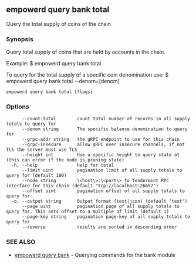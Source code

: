 ## empowerd query bank total

Query the total supply of coins of the chain

### Synopsis

Query total supply of coins that are held by accounts in the chain.

Example:
  $ empowerd query bank total

To query for the total supply of a specific coin denomination use:
  $ empowerd query bank total --denom=[denom]

```
empowerd query bank total [flags]
```

### Options

```
      --count-total        count total number of records in all supply totals to query for
      --denom string       The specific balance denomination to query for
      --grpc-addr string   the gRPC endpoint to use for this chain
      --grpc-insecure      allow gRPC over insecure channels, if not TLS the server must use TLS
      --height int         Use a specific height to query state at (this can error if the node is pruning state)
  -h, --help               help for total
      --limit uint         pagination limit of all supply totals to query for (default 100)
      --node string        \<host\>:\<port\> to Tendermint RPC interface for this chain (default "tcp://localhost:26657")
      --offset uint        pagination offset of all supply totals to query for
  -o, --output string      Output format (text|json) (default "text")
      --page uint          pagination page of all supply totals to query for. This sets offset to a multiple of limit (default 1)
      --page-key string    pagination page-key of all supply totals to query for
      --reverse            results are sorted in descending order
```

### SEE ALSO

* [empowerd query bank](empowerd_query_bank.md)	 - Querying commands for the bank module

